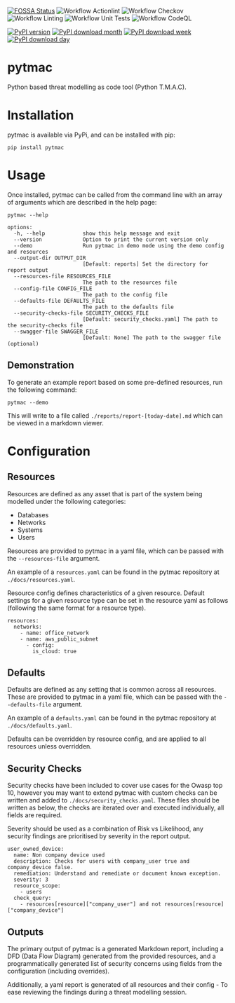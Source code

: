 [![FOSSA Status](https://app.fossa.com/api/projects/custom%2B37707%2Fgit%40github.com%3Atjtharrison%2Ftmac.git.svg?type=shield)](https://app.fossa.com/projects/custom%2B37707%2Fgit%40github.com%3Atjtharrison%2Ftmac.git?ref=badge_shield)
![Workflow Actionlint](https://github.com/tjtharrison/pytmac/actions/workflows/pr-actionlint.yaml/badge.svg)
![Workflow Checkov](https://github.com/tjtharrison/pytmac/actions/workflows/pr-checkov.yaml/badge.svg)
![Workflow Linting](https://github.com/tjtharrison/pytmac/actions/workflows/pr-linting.yaml/badge.svg)
![Workflow Unit Tests](https://github.com/tjtharrison/pytmac/actions/workflows/pr-tests.yaml/badge.svg)
![Workflow CodeQL](https://github.com/tjtharrison/pytmac/actions/workflows/pr-codeql.yaml/badge.svg)

[![PyPI version](https://badge.fury.io/py/pytmac.svg)](https://badge.fury.io/py/pytmac)
[![PyPI download month](https://img.shields.io/pypi/dm/pytmac.svg)](https://pypi.python.org/pypi/pytmac/)
[![PyPI download week](https://img.shields.io/pypi/dw/pytmac.svg)](https://pypi.python.org/pypi/pytmac/)
[![PyPI download day](https://img.shields.io/pypi/dd/pytmac.svg)](https://pypi.python.org/pypi/pytmac/)

# pytmac

Python based threat modelling as code tool (Python T.M.A.C).

# Installation

pytmac is available via PyPi, and can be installed with pip:

```
pip install pytmac
```

# Usage

Once installed, pytmac can be called from the command line with an array of arguments which are described in the help page:

```
pytmac --help

options:
  -h, --help            show this help message and exit
  --version             Option to print the current version only
  --demo                Run pytmac in demo mode using the demo config and resources
  --output-dir OUTPUT_DIR
                        [Default: reports] Set the directory for report output
  --resources-file RESOURCES_FILE
                        The path to the resources file
  --config-file CONFIG_FILE
                        The path to the config file
  --defaults-file DEFAULTS_FILE
                        The path to the defaults file
  --security-checks-file SECURITY_CHECKS_FILE
                        [Default: security_checks.yaml] The path to the security-checks file
  --swagger-file SWAGGER_FILE
                        [Default: None] The path to the swagger file (optional)
```

## Demonstration

To generate an example report based on some pre-defined resources, run the following command:

```
pytmac --demo
```

This will write to a file called `./reports/report-[today-date].md` which can be viewed in a markdown viewer.

# Configuration

## Resources

Resources are defined as any asset that is part of the system being modelled under the following categories:

- Databases
- Networks
- Systems
- Users

Resources are provided to pytmac in a yaml file, which can be passed with the `--resources-file` argument. 

An example of a `resources.yaml` can be found in the pytmac repository at `./docs/resources.yaml`.

Resource config defines characteristics of a given resource. Default settings for a given resource type can be set in 
the resource yaml as follows (following the same format for a resource type).

```
resources:
  networks:
    - name: office_network
    - name: aws_public_subnet
      - config:
        is_cloud: true
```

## Defaults

Defaults are defined as any setting that is common across all resources. These are provided to pytmac in a yaml file, which can be passed with the `--defaults-file` argument.

An example of a `defaults.yaml` can be found in the pytmac repository at `./docs/defaults.yaml`.

Defaults can be overridden by resource config, and are applied to all resources unless overridden.

## Security Checks

Security checks have been included to cover use cases for the Owasp top 10, however you may want to extend pytmac with custom checks can be written and added to `./docs/security_checks.yaml`. These files should be written as below, the 
checks are iterated over and executed individually, all fields are required.

Severity should be used as a combination of Risk vs Likelihood, any security findings are prioritised by severity in the report output. 

```
user_owned_device:
  name: Non company device used
  description: Checks for users with company_user true and company_device false.
  remediation: Understand and remediate or document known exception.
  severity: 3
  resource_scope:
    - users
  check_query:
    - resources[resource]["company_user"] and not resources[resource]["company_device"]
```

## Outputs

The primary output of pytmac is a generated Markdown report, including a DFD (Data Flow Diagram) generated from the 
provided resources, and a programmatically generated list of security concerns using fields from the configuration
(including overrides).

Additionally, a yaml report is generated of all resources and their config - To ease reviewing the findings during a 
threat modelling session.
